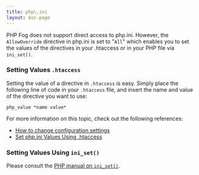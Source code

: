 ```yaml
---
title: php\.ini
layout: doc-page
---
```


PHP Fog does not support direct access to php.ini. However, the `AllowOverride` directive in php.ini is set to "`All`" which enables you to set the values of the directives in your .htaccess or in your PHP file via `ini_set()`.

### Setting Values `.htaccess`

Setting the value of a directive in `.htaccess` is easy. Simply place the following line of code in your `.htaccess` file, and insert the name and value of the directive you want to use:

	php_value *name value*

For more information on this topic, check out the following references: 
* [How to change configuration settings](http://php.net/manual/en/configuration.changes.php)
* [Set php.ini Values Using .htaccess](http://davidwalsh.name/php-values-htaccess)

### Setting Values Using `ini_set()`

Please consult the [PHP manual on `ini_set()`](http://www.php.net/manual/en/function.ini-set.php).

